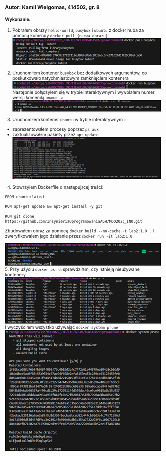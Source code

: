 
### Autor: Kamil Wielgomas, 414502, gr. 8


#### Wykonanie:
1. Pobrałem obrazy `hello-world`, `busybox` i `ubuntu` z docker huba za pomocą komendy `docker pull {nazwa_obrazu}`
![pobranie busybox](1.png)

2. Uruchomiłem kontener `busybox` bez dodatkowych argumentów, co poskutkowało natychmiastowym zamknięciem kontenera
![busybox fail](2.png)
Następnie połączyłem się w trybie interaktywnym i wywołałem numer wersji komendą `uname -a`
![busybox interactive version](2_b.png)

3. Uruchomiłem kontener `ubuntu` w trybie interaktywnym i:
- zaprezentowałem procesy poprzez `ps aux`
- zaktualizowałem pakiety przez `apt update`
![](3.png)

4. Stowrzyłem Dockerfile o następującej treści:
```docker
FROM ubuntu:latest

RUN apt-get update && apt-get install -y git

RUN git clone https://github.com/InzynieriaOprogramowaniaAGH/MDO2025_INO.git
```
Zbudowałem obraz za pomocą `docker build --no-cache -t lab2:1.0 .`
I zweryfikowałem jego działanie przez `docker run -it lab2:1.0`

![](4.png)
5. Przy użyciu `docker ps -a` sprawdziłem, czy istnieją nieużywane kontenery
![](5.png)
I wyczyściłem wszystko używając `docker system prune`
![](6.png)

